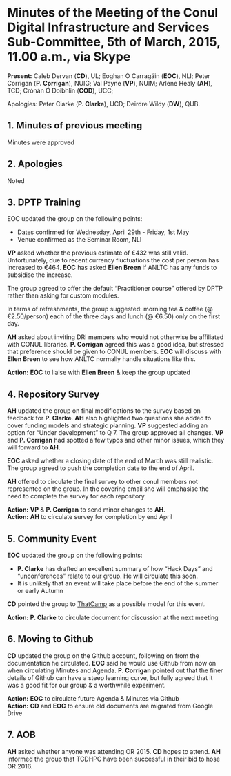 # Minutes of the Meeting of the Conul Digital Infrastructure and Services Sub-Committee, 5th of March, 2015, 11.00 a.m., via Skype

**Present:** Caleb Dervan (**CD**), UL; Eoghan Ó Carragáin (**EOC**), NLI; Peter Corrigan (**P. Corrigan**), NUIG; Val Payne (**VP**), NUIM; Arlene Healy (**AH**), TCD; Crónán Ó Doibhlin (**COD**), UCC;

Apologies:  Peter Clarke (**P. Clarke**), UCD; Deirdre Wildy (**DW**), QUB.

## 1. Minutes of previous meeting

Minutes were approved

## 2. Apologies

Noted

## 3. DPTP Training

EOC updated the group on the following points:

* Dates confirmed for Wednesday, April 29th - Friday, 1st May
* Venue confirmed as the Seminar Room, NLI

**VP** asked whether the previous estimate of €432 was still valid. Unfortunately, due to recent currency fluctuations the cost per person has increased to €464. **EOC** has asked **Ellen Breen** if ANLTC has any funds to subsidise the increase.

The group agreed to offer the default
“Practitioner course” offered by DPTP rather than asking for custom modules.

In terms of refreshments, the group suggested: morning tea & coffee (@ €2.50/person) each of the three days and lunch (@ €6.50) only on the first day.

**AH** asked about inviting DRI members who would not otherwise be affiliated with CONUL libraries. **P. Corrigan** agreed this was a good idea, but stressed that preference should be given to CONUL members. **EOC** will discuss with **Ellen Breen** to see how ANLTC normally handle situations like this.

**Action:** **EOC** to liaise with **Ellen Breen** & keep the group updated


## 4. Repository Survey

**AH** updated the group on final modifications to the survey based on feedback for **P. Clarke**. **AH** also highlighted two questions she added to cover funding models and strategic planning. **VP** suggested adding an option for “Under development” to Q 7. The group approved all changes. **VP** and **P. Corrigan** had spotted a few typos and other minor issues, which they will forward to **AH**.

**EOC** asked whether a closing date of the end of March was still realistic. The group agreed to push the completion date to the end of April.

**AH** offered to circulate the final survey to other conul members not represented on the group. In the covering email she will emphasise the need to complete the survey for each repository

**Action:** **VP** & **P. Corrigan** to send minor changes to **AH**.  
**Action:**  **AH** to circulate survey for completion by end April

## 5. Community Event

**EOC** updated the group on the following points:

* **P. Clarke** has drafted an excellent summary of how “Hack Days” and “unconferences”  relate to our group. He will circulate this soon.
* It is unlikely that an event will take place before the end of the summer or early Autumn

**CD** pointed the group to [ThatCamp](http://thatcamp.org/) as a possible model for this event.

**Action:** **P. Clarke** to circulate document for discussion at the next meeting

## 6. Moving to Github

**CD** updated the group on the Github account, following on from the documentation he circulated. **EOC** said he would use Github from now on when circulating Minutes and Agenda. **P. Corrigan** pointed out that the finer details of Github can have a steep learning curve, but fully agreed that it was a good fit for our group & a worthwhile experiment.

**Action:** **EOC** to circulate future Agenda & Minutes via Github  
**Action:** **CD** and **EOC** to ensure old documents are migrated from Google Drive

## 7. AOB

**AH** asked whether anyone was attending OR 2015. **CD** hopes to attend. **AH** informed the group that TCDHPC have been successful in their bid to hose OR 2016.


